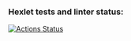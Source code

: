 ### Hexlet tests and linter status:
[![Actions Status](https://github.com/zergqw/frontend-project-44/actions/workflows/hexlet-check.yml/badge.svg)](https://github.com/zergqw/frontend-project-44/actions)